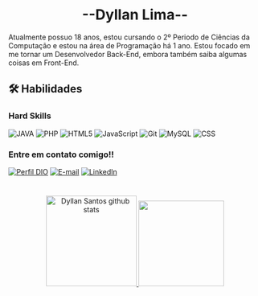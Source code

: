<!-- Meu nome e apresentação -->
# <h1 align=center>--Dyllan Lima--</h1>

Atualmente possuo 18 anos, estou cursando o 2º Periodo de Ciências da Computação e estou na área de Programação há 1 ano. 
Estou focado em me tornar um Desenvolvedor Back-End, embora também saiba algumas coisas em Front-End.

<!-- Habilidades -->

## 🛠 Habilidades
### Hard Skills

<!-- Minhas Hard Skills -->
![JAVA](https://img.shields.io/badge/Java-000?style=for-the-badge&logo=Java&logoColor=white)
![PHP](https://img.shields.io/badge/PHP-1C1C1C?style=for-the-badge&logo=php&logoColor=blue)
![HTML5](https://img.shields.io/badge/HTML5-00CED1?style=for-the-badge&logo=HTML5&logoColor=red)
![JavaScript](https://img.shields.io/badge/JavaScript-000?style=for-the-badge&logo=javascript&logoColor=yellow)
![Git](https://img.shields.io/badge/Git-FFD700?style=for-the-badge&logo=git&logoColor=E94D5F)
![MySQL](https://img.shields.io/badge/MySQL-00000F?style=for-the-badge&logo=mysql&logoColor=white)
![CSS](https://img.shields.io/badge/CSS3-00FA9A?style=for-the-badge&logo=CSS3&logoColor=black)

<!-- Para entrar em contato comigo!! -->
### Entre em contato comigo!!

[![Perfil DIO](https://img.shields.io/badge/-Perfil%20DIO-8A2BE2?style=for-the-badge)](https://web.dio.me/users/dyllanlima17?tab=skills)
[![E-mail](https://img.shields.io/badge/Gmail-D14836?style=for-the-badge&logo=gmail&logoColor=white)](mailto:dyllanlima17@gmail.com)
[![LinkedIn](https://img.shields.io/badge/-LinkedIn-00000f?style=for-the-badge&logo=linkedin&logoColor=30A3DC)](https://www.linkedin.com/in/dyllan-lima-5a8248233/)

#
<!-- Commits and Stars -->
<div align="center">
  <a href="https://github.com/DySantos22">
     <img height="180em" src="https://github-readme-stats.vercel.app/api?username=DySantos22&show_icons=true&count_private=true&hide_border=true&theme=dark" alt="Dyllan Santos github stats" />
  <img height="170em" src="https://github-readme-stats.vercel.app/api/top-langs/?username=DySantos22&layout=compact&langs_count=7&hide_border=true&theme=dark"/></a>
</div>

